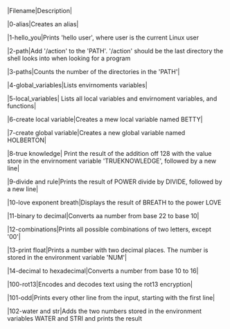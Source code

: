 |Filename|Description|

|0-alias|Creates an alias|

|1-hello_you|Prints 'hello user', where user is the current Linux user

|2-path|Add '/action' to the 'PATH'. '/action' should be the last directory the shell looks into when looking for a program

|3-paths|Counts the number of the directories in the 'PATH'|

|4-global_variables|Lists envirnoments variables|

|5-local_variables| Lists all local variables and envirnoment variables, and functions|

|6-create local variable|Creates a mew local variable named BETTY|

|7-create global variable|Creates a new global variable named HOLBERTON|

|8-true knowledge| Print the result of the addition off 128 with the value store in the envirnoment variable 'TRUEKNOWLEDGE', followed by a new line|

|9-divide and rule|Prints the result of POWER divide by DIVIDE, followed by a new line|

|10-love exponent breath|Displays the result of BREATH to the power LOVE

|11-binary to decimal|Converts aa number from base 22 to base 10|

|12-combinations|Prints all possible combinations of two letters, except '00'|

|13-print float|Prints a number with two decimal places. The number is stored in the environment variable 'NUM'|

|14-decimal to hexadecimal|Converts a number from base 10 to 16|

|100-rot13|Encodes and decodes text using the rot13 encryption|

|101-odd|Prints every other line from the input, starting with the first line|

|102-water and str|Adds the two numbers stored in the environment variables WATER and STRI and prints the result

